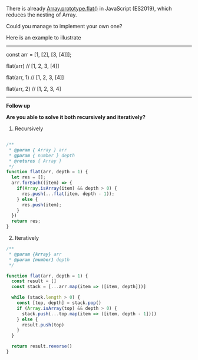 There is already [Array.prototype.flat()](https://developer.mozilla.org/en-US/docs/Web/JavaScript/Reference/Global_Objects/Array/flat) in JavaScript (ES2019), which reduces the nesting of Array.

Could you manage to implement your own one?

Here is an example to illustrate

---

const arr = [1, [2], [3, [4]]];

flat(arr)
// [1, 2, 3, [4]]

flat(arr, 1)
// [1, 2, 3, [4]]

flat(arr, 2)
// [1, 2, 3, 4]

---

**Follow up**

**Are you able to solve it both recursively and iteratively?**

1. Recursively

```Javascript

/**
 * @param { Array } arr
 * @param { number } depth
 * @returns { Array }
 */
function flat(arr, depth = 1) {
  let res = [];
  arr.forEach((item) => {
    if(Array.isArray(item) && depth > 0) {
      res.push(...flat(item, depth - 1));
    } else {
      res.push(item);
    }
  })
  return res;
}

```

2. Iteratively

```Javascript
/**
 * @param {Array} arr
 * @param {number} depth
 */

function flat(arr, depth = 1) {
  const result = []
  const stack = [...arr.map(item => ([item, depth]))]

  while (stack.length > 0) {
    const [top, depth] = stack.pop()
    if (Array.isArray(top) && depth > 0) {
      stack.push(...top.map(item => ([item, depth - 1])))
    } else {
      result.push(top)
    }
  }

  return result.reverse()
}
```
